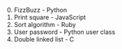 0. FizzBuzz - Python
1. Print square - JavaScript
2. Sort algorithm - Ruby
3. User password - Python user class
4. Double linked list - C
